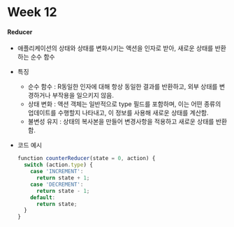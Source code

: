 # Week 12



#### Reducer

* 애플리케이션의 상태와 상태를 변화시키는 액션을 인자로 받아, 새로운 상태를 반환하는 순수 함수
* 특징
  * 순수 함수 : R동일한 인자에 대해 항상 동일한 결과를 반환하고, 외부 상태를 변경하거나 부작용을 일으키지 않음.
  * 상태 변화 : 액션 객체는 일반적으로 type 필드를 포함하며, 이는 어떤 종류의 업데이트를 수행할지 나타내고, 이 정보를 사용해 새로운 상태를 계산함.
  * 불변성 유지 : 상태의 복사본을 만들어 변경사항을 적용하고 새로운 상태를 반환함.
*   코드 예시

    ```javascript
    ‌function counterReducer(state = 0, action) {
      switch (action.type) {
        case 'INCREMENT':
          return state + 1;
        case 'DECREMENT':
          return state - 1;
        default:
          return state;
      }
    }
    ```

